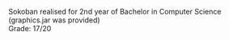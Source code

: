 Sokoban realised for 2nd year of Bachelor in Computer Science (graphics.jar was provided) <br />
Grade: 17/20
